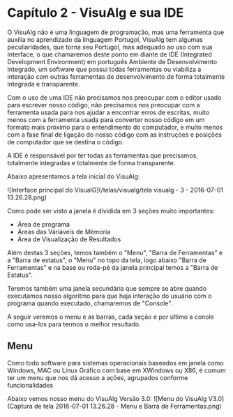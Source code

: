 # Capítulo 2 - VisuAlg e sua IDE
O VisuAlg não é uma linguagem de programação, mas uma ferramenta que auxilia no aprendizado da linguagem Portugol, VisuAlg tem algumas peculiaridades, que torna seu Portugol, mas adequado ao uso com sua Interface, o que chamaremos deste ponto em diante de IDE (Integrated Development Environment) em português Ambiente de Desenvolvimento Integrado, um software que possui todas ferramentas ou viabiliza a interação com outras ferramentas de desenvolvimento de forma totalmente integrada e transparente.

Com o uso de uma IDE não precisamos nos preocupar com o editor usado para escrever nosso código, não precisamos nos preocupar com a ferramenta usada para nos ajudar a encontrar erros de escritas, muito menos com a ferramenta usada para converter nosso código em um formato mais próximo para o entendimento do computador, e muito menos com a fase final de ligação do nosso código com as instruções e posições de computador que se destina o código.

A IDE é responsável por ter todas as ferramentas que precisamos, totalmente integradas e totalmente de forma transparente.

Abaixo apresentamos a tela inicial do VisuAlg:

![Interface principal do VisualG](/telas/visualg/tela visualg - 3 - 2016-07-01 13.26.28.png)

Como pode ser visto a janela é dividida em 3 seções muito importantes:
* Área de programa
* Áreas das Váriáveis de Mémoria
* Área de Visualização de Resultados

Além destas 3 seções, temos também o "Menu", "Barra de Ferramentas" e a "Barra de estatus", o "Menu" no topo da tela, logo abaixo "Barra de Ferramentas" e na base ou roda-pé da janela principal temos a "Barra de Estatus".

Teremos também uma janela secundária que sempre se abre quando executamos nosso algoritmo para que haja interação do usuário com o programa quando executado, chamaremos de "Console".

A seguir veremos o menu e as barras, cada seção e por último a conole como usa-los para termos o melhor resultado.

## Menu
Como todo software para sistemas operacionais baseados em janela como Windows, MAC ou Linux Gráfico com base em XWindows ou X86, é comum ter um menu que nos dá acesso a ações, agrupados conforme funcionalidades

Abaixo vemos nosso menu do VisuAlg Versão 3.0:
![Menu do VisuAlg V3.0](Captura de tela 2016-07-01 13.26.28 - Menu e Barra de Ferramentas.png)



